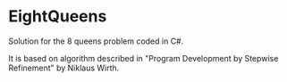 EightQueens
===========

Solution for the 8 queens problem coded in C#.

It is based on algorithm described in "Program Development by Stepwise Refinement" by Niklaus Wirth.

